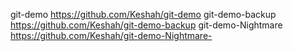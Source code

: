 git-demo https://github.com/Keshah/git-demo
git-demo-backup https://github.com/Keshah/git-demo-backup 
git-demo-Nightmare https://github.com/Keshah/git-demo-Nightmare-
